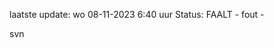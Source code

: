 laatste update: 
wo 08-11-2023  6:40   uur 
Status: FAALT - fout - 
<div class="service R">svn</div>